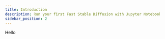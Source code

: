 ```yaml
---
title: Introduction
description: Run your first Fast Stable Diffusion with Jupyter Notebook.
sidebar_position: 2
---
```


Hello
